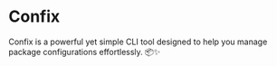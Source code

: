 # Confix
Confix is a powerful yet simple CLI tool designed to help you manage package configurations effortlessly. 📦✨
